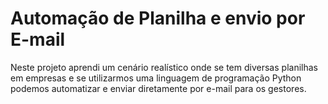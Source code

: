 
# Automação de Planilha e envio por E-mail

Neste projeto aprendi um cenário realístico onde se tem diversas planilhas em empresas e se utilizarmos uma linguagem de programação Python
podemos automatizar e enviar diretamente por e-mail para os gestores.
